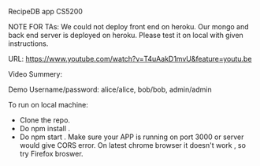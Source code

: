 RecipeDB app CS5200

NOTE FOR TAs: We could not deploy front end on heroku. Our mongo and back end server is deployed on heroku. 
Please test it on local with given instructions. 


URL: https://www.youtube.com/watch?v=T4uAakD1mvU&feature=youtu.be

Video Summery: 

Demo Username/password: alice/alice, bob/bob, admin/admin

To run on local machine:

- Clone the repo.
- Do npm install .
- Do npm start .
Make sure your APP is running on port 3000 or server would give CORS error.
On latest chrome browser it doesn't work , so try Firefox broswer.
